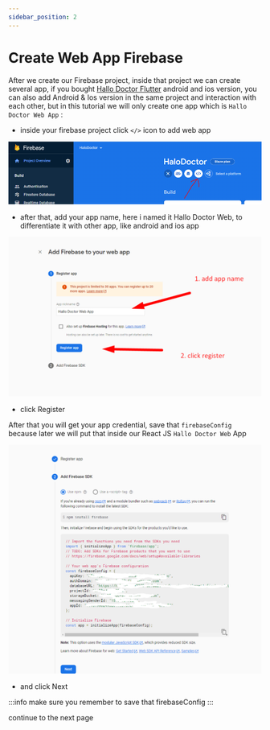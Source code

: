 ```yaml
---
sidebar_position: 2
---
```


# Create Web App Firebase

After we create our Firebase project, inside that project we can create several app, if you bought [Hallo Doctor Flutter](https://codecanyon.net/item/halo-doctor-video-call-doctor-booking-appointment-timeslot/35457683) android and ios version, you can also add Android & Ios version in the same project and interaction with each other, but in this tutorial we will only create one app which is `Hallo Doctor Web App` :

- inside your firebase project click `</>` icon to add web app

![firebase3](./assets/firebase_3.png)

- after that, add your app name, here i named it Hallo Doctor Web, to differentiate it with other app, like android and ios app

![firebase3](./assets/firebase_4.png)

- click Register

After that you will get your app credential, save that `firebaseConfig` because later we will put that inside our React JS `Hallo Doctor Web` App

![firebase3](./assets/firebase_5.png)

- and click Next

:::info
make sure you remember to save that firebaseConfig
:::

continue to the next page
